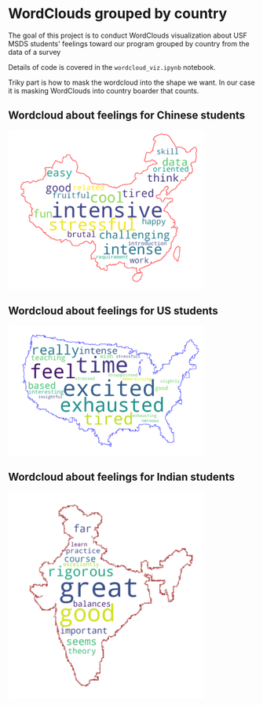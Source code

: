 # WordClouds grouped by country

The goal of this project is to conduct WordClouds visualization about USF MSDS students' feelings toward our program grouped by country from the data of a survey

Details of code is covered in the `wordcloud_viz.ipynb` notebook. 

Triky part is how to mask the wordcloud into the shape we want. In our case it is masking WordClouds into country boarder that counts.

## Wordcloud about feelings for Chinese students

<img src=wordcloud_china.png width=400>

## Wordcloud about feelings for US students

<img src=wordcloud_usa.png width=400>

## Wordcloud about feelings for Indian students

<img src=wordcloud_india.png width=400>
